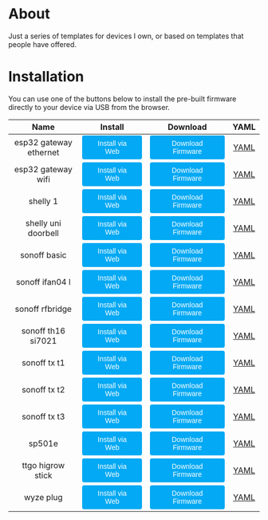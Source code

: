 # About
<script type="module" src="https://unpkg.com/esp-web-tools@5.2.0/dist/web/install-button.js?module"></script>
<style>
    button:hover {
    box-shadow: rgb(0 0 0 / 14%) 0px 4px 8px 0px, rgb(0 0 0 / 12%) 0px 1px 7px 0px, rgb(0 0 0 / 20%) 0px 3px 1px -1px;
    }
    button {
        position: relative;
        cursor: pointer;
        font-size: 14px;
        padding: 8px 28px;
        color: var(--esp-tools-button-text-color, #fff);
        background-color: var(--esp-tools-button-color, #03a9f4);
        border: none;
        border-radius: 4px;
        }
</style>
Just a series of templates for devices I own, or based on templates that people have offered. 

# Installation

You can use one of the buttons below to install the pre-built firmware directly to your device via USB from the browser.<br>

<table>
<thead>
    <tr>
        <th style='text-align:center'>Name</th>
        <th style='text-align:center'>Install</th>
        <th style='text-align:center'>Download</th>
        <th style='text-align:center'>YAML</th>
    </tr>
</thead>
<tbody><tr><td style='text-align:center'> esp32 gateway ethernet </td><td style='text-align:center'> <esp-web-install-button manifest='./esp32-gateway-ethernet-esp32/manifest.json'><button slot='activate'>Install via Web</button></esp-web-install-button> </td><td style='text-align:center'> <a href='esp32-gateway-ethernet-esp32/esp32-gateway-ethernet-esp32.bin'><button>Download Firmware</button></a> </td><td style='text-align:center'><a href='https://github.com/cpyarger/esphome-templates/blob/main/esp32-gateway-ethernet.yaml'>YAML</a></td></tr>
<tr><td style='text-align:center'> esp32 gateway wifi </td><td style='text-align:center'> <esp-web-install-button manifest='./esp32-gateway-wifi-esp32/manifest.json'><button slot='activate'>Install via Web</button></esp-web-install-button> </td><td style='text-align:center'> <a href='esp32-gateway-wifi-esp32/esp32-gateway-wifi-esp32.bin'><button>Download Firmware</button></a> </td><td style='text-align:center'><a href='https://github.com/cpyarger/esphome-templates/blob/main/esp32-gateway-wifi.yaml'>YAML</a></td></tr>
<tr><td style='text-align:center'> shelly 1 </td><td style='text-align:center'> <esp-web-install-button manifest='./shelly-1-esp8266/manifest.json'><button slot='activate'>Install via Web</button></esp-web-install-button> </td><td style='text-align:center'> <a href='shelly-1-esp8266/shelly-1-esp8266.bin'><button>Download Firmware</button></a> </td><td style='text-align:center'><a href='https://github.com/cpyarger/esphome-templates/blob/main/shelly-1.yaml'>YAML</a></td></tr>
<tr><td style='text-align:center'> shelly uni doorbell </td><td style='text-align:center'> <esp-web-install-button manifest='./shelly-uni-doorbell-esp8266/manifest.json'><button slot='activate'>Install via Web</button></esp-web-install-button> </td><td style='text-align:center'> <a href='shelly-uni-doorbell-esp8266/shelly-uni-doorbell-esp8266.bin'><button>Download Firmware</button></a> </td><td style='text-align:center'><a href='https://github.com/cpyarger/esphome-templates/blob/main/shelly-uni-doorbell.yaml'>YAML</a></td></tr>
<tr><td style='text-align:center'> sonoff basic </td><td style='text-align:center'> <esp-web-install-button manifest='./sonoff-basic-esp8266/manifest.json'><button slot='activate'>Install via Web</button></esp-web-install-button> </td><td style='text-align:center'> <a href='sonoff-basic-esp8266/sonoff-basic-esp8266.bin'><button>Download Firmware</button></a> </td><td style='text-align:center'><a href='https://github.com/cpyarger/esphome-templates/blob/main/sonoff-basic.yaml'>YAML</a></td></tr>
<tr><td style='text-align:center'> sonoff ifan04 l </td><td style='text-align:center'> <esp-web-install-button manifest='./sonoff-ifan04-l-esp8266/manifest.json'><button slot='activate'>Install via Web</button></esp-web-install-button> </td><td style='text-align:center'> <a href='sonoff-ifan04-l-esp8266/sonoff-ifan04-l-esp8266.bin'><button>Download Firmware</button></a> </td><td style='text-align:center'><a href='https://github.com/cpyarger/esphome-templates/blob/main/sonoff-ifan04-l.yaml'>YAML</a></td></tr>
<tr><td style='text-align:center'> sonoff rfbridge </td><td style='text-align:center'> <esp-web-install-button manifest='./sonoff-rfbridge-esp8266/manifest.json'><button slot='activate'>Install via Web</button></esp-web-install-button> </td><td style='text-align:center'> <a href='sonoff-rfbridge-esp8266/sonoff-rfbridge-esp8266.bin'><button>Download Firmware</button></a> </td><td style='text-align:center'><a href='https://github.com/cpyarger/esphome-templates/blob/main/sonoff-rfbridge.yaml'>YAML</a></td></tr>
<tr><td style='text-align:center'> sonoff th16 si7021 </td><td style='text-align:center'> <esp-web-install-button manifest='./sonoff-th16-si7021-esp8266/manifest.json'><button slot='activate'>Install via Web</button></esp-web-install-button> </td><td style='text-align:center'> <a href='sonoff-th16-si7021-esp8266/sonoff-th16-si7021-esp8266.bin'><button>Download Firmware</button></a> </td><td style='text-align:center'><a href='https://github.com/cpyarger/esphome-templates/blob/main/sonoff-th16-si7021.yaml'>YAML</a></td></tr>
<tr><td style='text-align:center'> sonoff tx t1 </td><td style='text-align:center'> <esp-web-install-button manifest='./sonoff-tx-t1-esp8266/manifest.json'><button slot='activate'>Install via Web</button></esp-web-install-button> </td><td style='text-align:center'> <a href='sonoff-tx-t1-esp8266/sonoff-tx-t1-esp8266.bin'><button>Download Firmware</button></a> </td><td style='text-align:center'><a href='https://github.com/cpyarger/esphome-templates/blob/main/sonoff-tx-t1.yaml'>YAML</a></td></tr>
<tr><td style='text-align:center'> sonoff tx t2 </td><td style='text-align:center'> <esp-web-install-button manifest='./sonoff-tx-t2-esp8266/manifest.json'><button slot='activate'>Install via Web</button></esp-web-install-button> </td><td style='text-align:center'> <a href='sonoff-tx-t2-esp8266/sonoff-tx-t2-esp8266.bin'><button>Download Firmware</button></a> </td><td style='text-align:center'><a href='https://github.com/cpyarger/esphome-templates/blob/main/sonoff-tx-t2.yaml'>YAML</a></td></tr>
<tr><td style='text-align:center'> sonoff tx t3 </td><td style='text-align:center'> <esp-web-install-button manifest='./sonoff-tx-t3-esp8266/manifest.json'><button slot='activate'>Install via Web</button></esp-web-install-button> </td><td style='text-align:center'> <a href='sonoff-tx-t3-esp8266/sonoff-tx-t3-esp8266.bin'><button>Download Firmware</button></a> </td><td style='text-align:center'><a href='https://github.com/cpyarger/esphome-templates/blob/main/sonoff-tx-t3.yaml'>YAML</a></td></tr>
<tr><td style='text-align:center'> sp501e </td><td style='text-align:center'> <esp-web-install-button manifest='./sp501e-esp8266/manifest.json'><button slot='activate'>Install via Web</button></esp-web-install-button> </td><td style='text-align:center'> <a href='sp501e-esp8266/sp501e-esp8266.bin'><button>Download Firmware</button></a> </td><td style='text-align:center'><a href='https://github.com/cpyarger/esphome-templates/blob/main/sp501e.yaml'>YAML</a></td></tr>
<tr><td style='text-align:center'> ttgo higrow stick </td><td style='text-align:center'> <esp-web-install-button manifest='./ttgo-higrow-stick-esp32/manifest.json'><button slot='activate'>Install via Web</button></esp-web-install-button> </td><td style='text-align:center'> <a href='ttgo-higrow-stick-esp32/ttgo-higrow-stick-esp32.bin'><button>Download Firmware</button></a> </td><td style='text-align:center'><a href='https://github.com/cpyarger/esphome-templates/blob/main/ttgo-higrow-stick.yaml'>YAML</a></td></tr>
<tr><td style='text-align:center'> wyze plug </td><td style='text-align:center'> <esp-web-install-button manifest='./wyze-plug-esp8266/manifest.json'><button slot='activate'>Install via Web</button></esp-web-install-button> </td><td style='text-align:center'> <a href='wyze-plug-esp8266/wyze-plug-esp8266.bin'><button>Download Firmware</button></a> </td><td style='text-align:center'><a href='https://github.com/cpyarger/esphome-templates/blob/main/wyze-plug.yaml'>YAML</a></td></tr>
</tbody></table><br>
